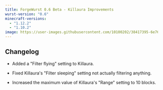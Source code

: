 ```yaml
---
title: ForgeWurst 0.6 Beta - Killaura Improvements
wurst-version: "0.6"
minecraft-versions:
  - "1.12.2"
  - "1.10.2"
image: https://user-images.githubusercontent.com/10100202/38417395-6e766964-3998-11e8-86d9-e6acdbc401e2.jpg
---
```

## Changelog

- Added a "Filter flying" setting to Killaura.

- Fixed Killaura's "Filter sleeping" setting not actually filtering anything.

- Increased the maximum value of Killaura's "Range" setting to 10 blocks.
